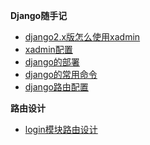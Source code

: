 <!-- * [<center>首页</center>](python-django/README.md) -->

**Django随手记**
* [django2.x版怎么使用xadmin](python-django/Django2怎么使用xadmin)
* [xadmin配置](python-django/xadmin配置)
* [django的部署](python-django/django的部署)
* [django的常用命令](python-django/django的常用命令)
* [django路由配置](python-django/django路由配置)


**路由设计**
* [login模块路由设计](python-django/login模块路由设计)






